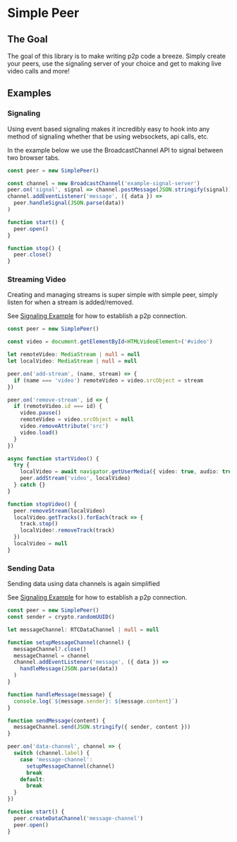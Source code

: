 # Simple Peer

## The Goal

The goal of this library is to make writing p2p code a breeze. Simply create your peers, use the signaling server of your choice and get to making live video calls and more!

## Examples

### Signaling

Using event based signaling makes it incredibly easy to hook into any method of signaling whether that be using websockets, api calls, etc.

In the example below we use the BroadcastChannel API to signal between two browser tabs.

```ts
const peer = new SimplePeer()

const channel = new BroadcastChannel('example-signal-server')
peer.on('signal', signal => channel.postMessage(JSON.stringify(signal)))
channel.addEventListener('message', ({ data }) =>
  peer.handleSignal(JSON.parse(data))
)

function start() {
  peer.open()
}

function stop() {
  peer.close()
}
```

### Streaming Video

Creating and managing streams is super simple with simple peer, simply listen for when a stream is added/removed.

See [Signaling Example](#signaling) for how to establish a p2p connection.

```ts
const peer = new SimplePeer()

const video = document.getElementById<HTMLVideoElement>('#video')

let remoteVideo: MediaStream | null = null
let localVideo: MediaStream | null = null

peer.on('add-stream', (name, stream) => {
  if (name === 'video') remoteVideo = video.srcObject = stream
})

peer.on('remove-stream', id => {
  if (remoteVideo.id === id) {
    video.pause()
    remoteVideo = video.srcObject = null
    video.removeAttribute('src')
    video.load()
  }
})

async function startVideo() {
  try {
    localVideo = await navigator.getUserMedia({ video: true, audio: true })
    peer.addStream('video', localVideo)
  } catch {}
}

function stopVideo() {
  peer.removeStream(localVideo)
  localVideo.getTracks().forEach(track => {
    track.stop()
    localVideo!.removeTrack(track)
  })
  localVideo = null
}
```

### Sending Data

Sending data using data channels is again simplified

See [Signaling Example](#signaling) for how to establish a p2p connection.

```ts
const peer = new SimplePeer()
const sender = crypto.randomUUID()

let messageChannel: RTCDataChannel | null = null

function setupMessageChannel(channel) {
  messageChannel?.close()
  messageChannel = channel
  channel.addEventListener('message', ({ data }) =>
    handleMessage(JSON.parse(data))
  )
}

function handleMessage(message) {
  console.log(`${message.sender}: ${message.content}`)
}

function sendMessage(content) {
  messageChannel.send(JSON.stringify({ sender, content }))
}

peer.on('data-channel', channel => {
  switch (channel.label) {
    case 'message-channel':
      setupMessageChannel(channel)
      break
    default:
      break
  }
})

function start() {
  peer.createDataChannel('message-channel')
  peer.open()
}
```
